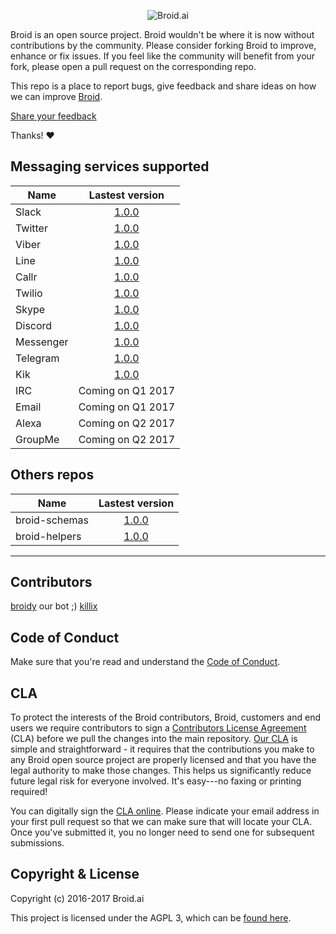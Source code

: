 <p align="center">
<img alt="Broid.ai" src="https://cloud.githubusercontent.com/assets/1795343/21583108/a17bbc6a-d03f-11e6-8f8b-c0b0ab262969.png">
</p>

Broid is an open source project. Broid wouldn't be where it is now without contributions by the community. Please consider forking Broid to improve, enhance or fix issues. If you feel like the community will benefit from your fork, please open a pull request on the corresponding repo.

This repo is a place to report bugs, give feedback and share ideas on how we can improve [Broid](http://www.broid.ai).

[Share your feedback](https://github.com/broidhq/broid-feedback/issues/new)

Thanks!  :heart:


## Messaging services supported

| Name        | Lastest version                                      |
| ----------- |:----------------------------------------------------:|
| Slack       | [1.0.0](https://github.com/broidhq/broid-slack)      |
| Twitter     | [1.0.0](https://github.com/broidhq/broid-twitter)    |
| Viber       | [1.0.0](https://github.com/broidhq/broid-viber)      |
| Line        | [1.0.0](https://github.com/broidhq/broid-line)       |
| Callr       | [1.0.0](https://github.com/broidhq/broid-callr)      |
| Twilio      | [1.0.0](https://github.com/broidhq/broid-twilio)     |
| Skype       | [1.0.0](https://github.com/broidhq/broid-skype)      |
| Discord     | [1.0.0](https://github.com/broidhq/broid-discord)    |
| Messenger   | [1.0.0](https://github.com/broidhq/broid-messenger)  |
| Telegram    | [1.0.0](https://github.com/broidhq/broid-telegram)   |
| Kik         | [1.0.0](https://github.com/broidhq/broid-kik)        |
| IRC         | Coming on Q1 2017   |
| Email       | Coming on Q1 2017   |
| Alexa       | Coming on Q2 2017   |
| GroupMe     | Coming on Q2 2017   |


## Others repos

| Name               | Lastest version                                        |
| ------------------ |:------------------------------------------------------:|
| broid-schemas      | [1.0.0](https://github.com/broidhq/broid-schemas)      |
| broid-helpers      | [1.0.0](https://github.com/broidhq/broid-helpers)      |

___

## Contributors

[broidy](https://github.com/broidy) our bot ;)
[killix](https://github.com/killix)




## Code of Conduct

Make sure that you're read and understand the [Code of Conduct](http://contributor-covenant.org/version/1/2/0/).

## CLA

To protect the interests of the Broid contributors, Broid, customers and end users we require contributors to sign a [Contributors License Agreement](https://cla.broid.ai) (CLA) before we pull the changes into the main repository. [Our CLA](https://cla.broid.ai) is simple and straightforward - it requires that the contributions you make to any Broid open source project are properly licensed and that you have the legal authority to make those changes. This helps us significantly reduce future legal risk for everyone involved. It's easy---no faxing or printing required!

You can digitally sign the [CLA online](https://cla.broid.ai). Please indicate your email address in your first pull request so that we can make sure that will locate your CLA. Once you've submitted it, you no longer need to send one for subsequent submissions.

## Copyright & License

Copyright (c) 2016-2017 Broid.ai

This project is licensed under the AGPL 3, which can be
[found here](https://www.gnu.org/licenses/agpl-3.0.en.html).
